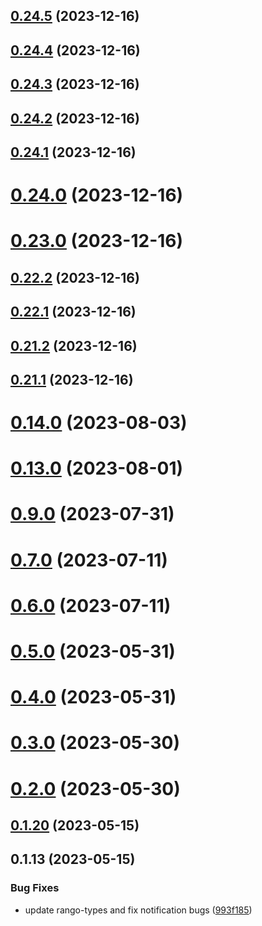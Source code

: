 ## [0.24.5](https://github.com/yeager-eren/rango-client/compare/signer-terra@0.24.4...signer-terra@0.24.5) (2023-12-16)



## [0.24.4](https://github.com/yeager-eren/rango-client/compare/signer-terra@0.24.3...signer-terra@0.24.4) (2023-12-16)



## [0.24.3](https://github.com/yeager-eren/rango-client/compare/signer-terra@0.24.2...signer-terra@0.24.3) (2023-12-16)



## [0.24.2](https://github.com/yeager-eren/rango-client/compare/signer-terra@0.24.1...signer-terra@0.24.2) (2023-12-16)



## [0.24.1](https://github.com/yeager-eren/rango-client/compare/signer-terra@0.24.0...signer-terra@0.24.1) (2023-12-16)



# [0.24.0](https://github.com/yeager-eren/rango-client/compare/signer-terra@0.23.0...signer-terra@0.24.0) (2023-12-16)



# [0.23.0](https://github.com/yeager-eren/rango-client/compare/signer-terra@0.22.2...signer-terra@0.23.0) (2023-12-16)



## [0.22.2](https://github.com/yeager-eren/rango-client/compare/signer-terra@0.22.1...signer-terra@0.22.2) (2023-12-16)



## [0.22.1](https://github.com/yeager-eren/rango-client/compare/signer-terra@0.21.2...signer-terra@0.22.1) (2023-12-16)



## [0.21.2](https://github.com/yeager-eren/rango-client/compare/signer-terra@0.21.1-next.64...signer-terra@0.21.2) (2023-12-16)



## [0.21.1](https://github.com/yeager-eren/rango-client/compare/signer-terra@0.22.0...signer-terra@0.21.1) (2023-12-16)



# [0.14.0](https://github.com/rango-exchange/rango-client/compare/signer-terra@0.13.0...signer-terra@0.14.0) (2023-08-03)



# [0.13.0](https://github.com/rango-exchange/rango-client/compare/signer-terra@0.12.0...signer-terra@0.13.0) (2023-08-01)



# [0.9.0](https://github.com/rango-exchange/rango-client/compare/signer-terra@0.8.0...signer-terra@0.9.0) (2023-07-31)



# [0.7.0](https://github.com/rango-exchange/rango-client/compare/signer-terra@0.6.0...signer-terra@0.7.0) (2023-07-11)



# [0.6.0](https://github.com/rango-exchange/rango-client/compare/signer-terra@0.5.0...signer-terra@0.6.0) (2023-07-11)



# [0.5.0](https://github.com/rango-exchange/rango-client/compare/signer-terra@0.4.0...signer-terra@0.5.0) (2023-05-31)



# [0.4.0](https://github.com/rango-exchange/rango-client/compare/signer-terra@0.3.0...signer-terra@0.4.0) (2023-05-31)



# [0.3.0](https://github.com/rango-exchange/rango-client/compare/signer-terra@0.2.0...signer-terra@0.3.0) (2023-05-30)



# [0.2.0](https://github.com/rango-exchange/rango-client/compare/signer-terra@0.1.20...signer-terra@0.2.0) (2023-05-30)



## [0.1.20](https://github.com/rango-exchange/rango-client/compare/signer-terra@0.1.19...signer-terra@0.1.20) (2023-05-15)



## 0.1.13 (2023-05-15)


### Bug Fixes

* update rango-types and fix notification bugs ([993f185](https://github.com/rango-exchange/rango-client/commit/993f185e0b8c5e5e15a2c65ba2d85d1f9c8daa90))



